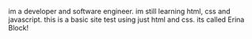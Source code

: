 im a developer and software engineer.
im still learning html, css and javascript.
this is a basic site test using just html and css.
its called Erina Block!
